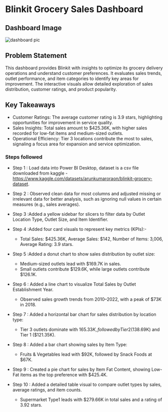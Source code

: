 # Blinkit Grocery Sales Dashboard

## Dashboard Image
![dashboard pic](https://github.com/user-attachments/assets/a1e6138b-9038-4be2-80e6-b8de040c3c23)

## Problem Statement

This dashboard provides Blinkit with insights to optimize its grocery delivery operations and understand customer preferences. It evaluates sales trends, outlet performance, and item categories to identify key areas for improvement. The interactive visuals allow detailed exploration of sales distribution, customer ratings, and product popularity.

## Key Takeaways 

- Customer Ratings: The average customer rating is 3.9 stars, highlighting opportunities for improvement in service quality.
- Sales Insights: Total sales amount to $425.36K, with higher sales recorded for low-fat items and medium-sized outlets.
- Operational Efficiency: Tier 3 locations contribute the most to sales, signaling a focus area for expansion and service optimization.


### Steps followed 

- Step 1 : Load data into Power BI Desktop, dataset is a csv file downloaded from kaggle - https://www.kaggle.com/datasets/arunkumaroraon/blinkit-grocery-dataset.
- Step 2 : Observed clean data for most columns and adjusted missing or irrelevant data for better analysis, such as ignoring null values in certain measures (e.g., sales averages).
- Step 3 :Added a yellow sidebar for slicers to filter data by Outlet Location Type, Outlet Size, and Item Identifier.
- Step 4 :Added four card visuals to represent key metrics (KPIs):-
  - Total Sales: $425.36K, Average Sales: $142, Number of  Items: 3,006, Average Rating: 3.9 stars.
- Step 5 :Added a donut chart to show sales distribution by outlet size:
  - Medium-sized outlets lead with $169.7K in sales.
  - Small outlets contribute $129.6K, while large outlets contribute $126.1K.

- Step 6 : Added a line chart to visualize Total Sales by Outlet Establishment Year.
  - Observed sales growth trends from 2010–2022, with a peak of $73K in 2018.

- Step 7 : Added a horizontal bar chart for sales distribution by location type:
  - Tier 3 outlets dominate with $165.33K, followed by Tier 2 ($138.69K) and Tier 1 ($121.35K).
 
- Step 8 : Added a bar chart showing sales by Item Type:
  - Fruits & Vegetables lead with $92K, followed by Snack Foods at $67K.
- Step 9 : Created a pie chart for sales by Item Fat Content, showing Low-Fat items as the top preference with $425.4K.

- Step 10 : Added a detailed table visual to compare outlet types by sales, average ratings, and item counts.
  - Supermarket Type1 leads with $279.66K in total sales and a rating of 3.92 stars.

 
 
